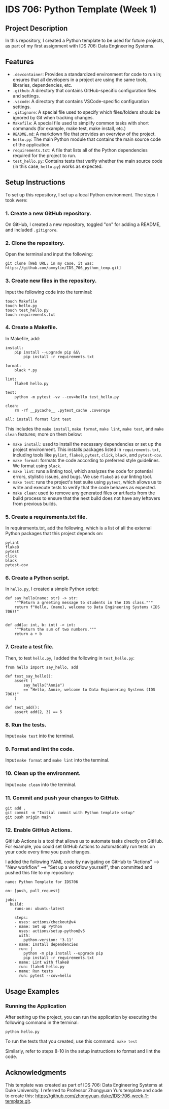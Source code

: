 # IDS 706: Python Template (Week 1)

## Project Description
In this repository, I created a Python template to be used for future projects, as part of my first assignment with IDS 706: Data Engineering Systems. 

## Features
- `.devcontainer`: Provides a standardized environment for code to run in; ensures that all developers in a project are using the same tools, libraries, dependencies, etc. 
- `.github`: A directory that contains GitHub-specific configuration files and settings. 
- `.vscode`: A directory that contains VSCode-specific configuration settings. 
- `.gitignore`: A special file used to specify which files/folders should be ignored by Git when tracking changes. 
- `Makefile`: A special file used to simplify common tasks with short commands (for example, make test, make install, etc.)
- `README.md`: A markdown file that provides an overview of the project. 
- `hello.py`: The main Python module that contains the main source code of the application.
- `requirements.txt`: A file that lists all of the Python dependencies required for the project to run. 
- `test_hello.py`: Contains tests that verify whether the main source code (in this case, `hello.py`) works as expected. 

## Setup Instructions
To set up this repository, I set up a local Python environment. The steps I took were: 

### 1. Create a new GitHub repository. 
On GitHub, I created a new repository, toggled "on" for adding a README, and included `.gitignore`. 

### 2. Clone the repository. 
Open the terminal and input the following: 
```
git clone [Web URL; in my case, it was: https://github.com/ammylin/IDS_706_python_temp.git]
```

### 3. Create new files in the repository. 
Input the following code into the terminal: 
``` 
touch Makefile
touch hello.py
touch test_hello.py
touch requirements.txt 
```

### 4. Create a Makefile. 
In Makefile, add: 
```
install:
	pip install --upgrade pip &&\
		pip install -r requirements.txt

format:
	black *.py

lint:
	flake8 hello.py

test:
	python -m pytest -vv --cov=hello test_hello.py

clean:
    rm -rf __pycache__ .pytest_cache .coverage

all: install format lint test
```
This includes the `make install`, `make format`, `make lint`, `make test`, and `make clean` features; more on them below: 
- `make install`:  used to install the necessary dependencies or set up the project environment. This installs packages listed in `requirements.txt`, including tools like `pylint`, `flake8`, `pytest`, `click`, `black`, and `pytest-cov`.
- `make format`: formats the code according to preferred style guidelines. We format using `black`. 
- `make lint`: runs a linting tool, which analyzes the code for potential errors, stylistic issues, and bugs. We use `flake8` as our linting tool. 
- `make test`: runs the project's test suite using `pytest`, which allows us to write and execute tests to verify that the code behaves as expected.
- `make clean`: used to remove any generated files or artifacts from the build process to ensure that the next build does not have any leftovers from previous builds. 

### 5. Create a requirements.txt file. 
In requirements.txt, add the following, which is a list of all the external Python packages that this project depends on: 
```
pylint
flake8
pytest
click
black 
pytest-cov
```

### 6. Create a Python script. 
In `hello.py`, I created a simple Python script: 
```
def say_hello(name: str) -> str:
    """Return a greeting message to students in the IDS class."""
    return f"Hello, {name}, welcome to Data Engineering Systems (IDS 706)!"


def add(a: int, b: int) -> int:
    """Return the sum of two numbers."""
    return a + b
```

### 7. Create a test file. 
Then, to test `hello.py`, I added the following in `test_hello.py`: 
```
from hello import say_hello, add

def test_say_hello():
    assert (
        say_hello("Annie")
        == "Hello, Annie, welcome to Data Engineering Systems (IDS 706)!"
    )

def test_add():
    assert add(2, 3) == 5
```

### 8. Run the tests. 
Input ```make test``` into the terminal. 

### 9. Format and lint the code. 
Input ```make format``` and ```make lint``` into the terminal. 

### 10. Clean up the environment. 
Input ```make clean``` into the terminal. 

### 11. Commit and push your changes to GitHub. 
``` 
git add .
git commit -m "Initial commit with Python template setup"   
git push origin main
```

### 12. Enable GitHub Actions. 
GitHub Actions is a tool that allows us to automate tasks directly on GitHub. For example, you could set GitHub Actions to automatically run tests on your code every time you push changes. 

I added the following YAML code by navigating on GitHub to "Actions" --> "New workflow" --> "Set up a workflow yourself", then committed and pushed this file to my repository: 
```
name: Python Template for IDS706

on: [push, pull_request]

jobs:
  build:
    runs-on: ubuntu-latest

    steps:
    - uses: actions/checkout@v4
    - name: Set up Python
      uses: actions/setup-python@v5
      with:
        python-version: '3.11'
    - name: Install dependencies
      run: |
        python -m pip install --upgrade pip
        pip install -r requirements.txt
    - name: Lint with flake8
      run: flake8 hello.py
    - name: Run tests
      run: pytest --cov=hello
```

## Usage Examples

### Running the Application
After setting up the project, you can run the application by executing the following command in the terminal:
```
python hello.py
```

To run the tests that you created, use this command: 
``` make test ```

Similarly, refer to steps 8-10 in the setup instructions to format and lint the code. 


## Acknowledgments 
This template was created as part of IDS 706: Data Engineering Systems at Duke University. I referred to Professor Zhongyuan Yu's template and code to create this: https://github.com/zhongyuan-duke/IDS-706-week-1-template.git. 